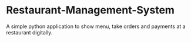 # Restaurant-Management-System
A simple python application to show menu, take orders and payments at a restaurant digitally.
